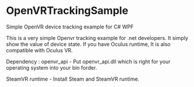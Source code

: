 # OpenVRTrackingSample
Simple OpenVR  device tracking example for C# WPF


This is a very simple Openvr tracking example for .net developers. It simply show the value of device state. 
If you have Oculus runtime, It is also compatible with Oculus VR.


Dependency : 
openvr_api - Put openvr_api.dll which is right for your operating system into your bin forder.

SteamVR runtime - Install Steam and SteamVR runtime.
